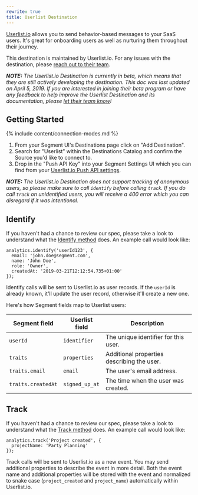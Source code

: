 ```yaml
---
rewrite: true
title: Userlist Destination
---
```

[Userlist.io](https://userlist.io/?utm_source=segmentio&utm_medium=docs&utm_campaign=partners) allows you to send behavior-based messages to your SaaS users. It's great for onboarding users as well as nurturing them throughout their journey.

This destination is maintained by Userlist.io. For any issues with the destination, please [reach out to their team](mailto:support@userlist.io).

_**NOTE:** The Userlist.io Destination is currently in beta, which means that they are still actively developing the destination. This doc was last updated on April 5, 2019. If you are interested in joining their beta program or have any feedback to help improve the Userlist Destination and its documentation, please [let  their team know](mailto:support@userlist.io)!_


## Getting Started

{% include content/connection-modes.md %}

1. From your Segment UI's Destinations page click on "Add Destination".
2. Search for "Userlist" within the Destinations Catalog and confirm the Source you'd like to connect to.
3. Drop in the "Push API Key" into your Segment Settings UI which you can find from your [Userlist.io Push API settings](https://app.userlist.io/settings/push).

_**NOTE:** The Userlist.io Destination does not support tracking of anonymous users, so please make sure to call `identify` before calling `track`. If you do call `track` on unidentified users, you will receive a 400 error which you can disregard if it was intentional._

## Identify

If you haven't had a chance to review our spec, please take a look to understand what the [Identify method](https://segment.com/docs/connections/spec/identify/) does. An example call would look like:

	analytics.identify('userId123', {
	  email: 'john.doe@segment.com',
	  name: 'John Doe',
	  role: 'Owner',
	  createdAt: '2019-03-21T12:12:54.735+01:00'
	});

Identify calls will be sent to Userlist.io as user records. If the `userId` is already known, it'll update the user record, otherwise it'll create a new one.

Here's how Segment fields map to Userlist users:

| Segment field | Userlist field | Description
|-------------|---------------|-----------
| `userId` | `identifier` | The unique identifier for this user. |
| `traits` | `properties` | Additional properties describing the user. |
| `traits.email` | `email` | The user's email address. |
| `traits.createdAt` | `signed_up_at` | The time when the user was created. |


## Track

If you haven't had a chance to review our spec, please take a look to understand what the [Track method](https://segment.com/docs/connections/spec/track/) does. An example call would look like:

	analytics.track('Project created', {
	  projectName: 'Party Planning'
	});

Track calls will be sent to Userlist.io as a new event. You may send additional properties to describe the event in more detail. Both the event name and additional properties will be stored with the event and normalized to snake case (`project_created` and `project_name`) automatically within Userlist.io.
